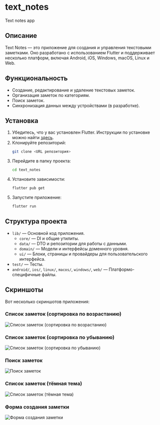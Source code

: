 # text_notes

Text notes app

## Описание

Text Notes — это приложение для создания и управления текстовыми заметками. Оно разработано с использованием Flutter и поддерживает несколько платформ, включая Android, iOS, Windows, macOS, Linux и Web.

## Функциональность

- Создание, редактирование и удаление текстовых заметок.
- Организация заметок по категориям.
- Поиск заметок.
- Синхронизация данных между устройствами (в разработке).

## Установка

1. Убедитесь, что у вас установлен Flutter. Инструкции по установке можно найти [здесь](https://docs.flutter.dev/get-started/install).
2. Клонируйте репозиторий:
   ```bash
   git clone <URL репозитория>
   ```
3. Перейдите в папку проекта:
   ```bash
   cd text_notes
   ```
4. Установите зависимости:
   ```bash
   flutter pub get
   ```
5. Запустите приложение:
   ```bash
   flutter run
   ```

## Структура проекта

- `lib/` — Основной код приложения.
  - `core/` — DI и общие утилиты.
  - `data/` — DTO и репозитории для работы с данными.
  - `domain/` — Модели и интерфейсы доменного уровня.
  - `ui/` — Блоки, страницы и провайдеры для пользовательского интерфейса.
- `test/` — Тесты.
- `android/`, `ios/`, `linux/`, `macos/`, `windows/`, `web/` — Платформо-специфичные файлы.

## Скриншоты

Вот несколько скриншотов приложения:

### Список заметок (сортировка по возрастанию)

![Список заметок (сортировка по возрастанию)](screenshots/list_asc.png)

### Список заметок (сортировка по убыванию)

![Список заметок (сортировка по убыванию)](screenshots/list_desc.png)

### Поиск заметок

![Поиск заметок](screenshots/list_search.png)

### Список заметок (тёмная тема)

![Список заметок (тёмная тема)](screenshots/list_dark.png)

### Форма создания заметки

![Форма создания заметки](screenshots/form.png)
